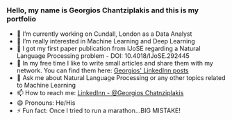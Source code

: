 ### Hello, my name is Georgios Chantziplakis and this is my portfolio


- 🔭 I’m currently working on Cundall, London as a Data Analyst
- 🌱 I’m really interested in Machine Learning and Deep Learning
- :blue_book: I got my first paper publication from IJoSE regarding a Natural Language Processing problem - DOI: 10.4018/IJoSE.292445
- :notebook: In my free time I like to write small articles and share them with my network. You can find them here: [Georgios' LinkedInn posts](https://www.linkedin.com/in/giorgos-xantziplakis/recent-activity/posts/)
- 💬 Ask me about Natural Language Processing or any other topics related to Machine Learning
- 📫 How to reach me: [LinkedInn - @Georgios Chatnziplakis](https://www.linkedin.com/in/giorgos-xantziplakis/)
- 😄 Pronouns: He/His
- ⚡ Fun fact: Once I tried to run a marathon...BIG MISTAKE!
